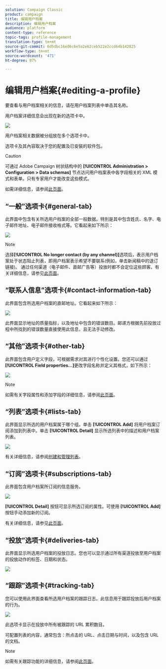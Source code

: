 ```yaml
---
solution: Campaign Classic
product: campaign
title: 编辑用户档案
description: 编辑用户档案
audience: platform
content-type: reference
topic-tags: profile-management
translation-type: tm+mt
source-git-commit: 6d5dbc16ed6c6e5a2e62ceb522e2ccd64b142825
workflow-type: tm+mt
source-wordcount: '471'
ht-degree: 87%

---
```



# 编辑用户档案{#editing-a-profile}

要查看与用户档案相关的信息，请在用户档案列表中单击其名称。

用户档案详细信息会出现在新的选项卡中。

![](assets/s_user_recipient_edit.png)

用户档案相关数据被分组放在多个选项卡中。

选项卡及其內容取决于您的配置及已安裝的软件包。

>[!CAUTION]
>
>可通过 Adobe Campaign 树状结构中的 **[!UICONTROL Administration > Configuration > Data schemas]** 节点访问用户档案表中各字段相关的 XML 模式和表单。只有专家用户才能改变这些模式。
>
>如需详细信息，请参阅[此页面](../../configuration/using/about-schema-edition.md)。

## “一般”选项卡{#general-tab}

此界面中包含有关所选用户档案的全部一般数据。特別是其中包含姓氏、名字、电子邮件地址、电子邮件接收格式等。它看起来如下所示：

![](assets/s_ncs_user_profile_general_tab.png)

>[!NOTE]
>
>选择&#x200B;**[!UICONTROL No longer contact (by any channel)]**&#x200B;选项后，表示用户档案处于状态阻止列表，即用户档案表示希望不要联系(例如，单击新闻稿中的退订链接)。 通过任何渠道（电子邮件、直邮广告等）投放时都不会定位这些顾客。有关详细信息，请参见[此页面](../../delivery/using/understanding-quarantine-management.md)。

## “联系人信息”选项卡{#contact-information-tab}

此界面包含所选用户档案的直邮地址。它看起来如下所示：

![](assets/s_ncs_user_profile_details_tab.png)

此界面显示地址的质量指标，以及地址中包含的错误数目。邮递方根据先前投放过程中所找到的错误数量直接使用此信息，且无法手动修改。

## “其他”选项卡{#other-tab}

此界面包含用户定义字段，可根据需求对其进行个性化设置。您还可以通过&#x200B;**[!UICONTROL Field properties...]**&#x200B;更改字段名称并定义其格式，如下所示：

![](assets/s_ncs_user_profile_others_tab.png)

>[!NOTE]
>
>如需有关字段属性和添加字段的详细信息，请参阅[此页面](../../configuration/using/new-field-wizard.md)。

## “列表”选项卡{#lists-tab}

此界面显示所选的用户档案属于哪个组。单击 **[!UICONTROL Add]** 将用户档案订阅添加到列表中。单击 **[!UICONTROL Detail]** 显示所选列表中的描述和用户档案列表。

![](assets/s_ncs_user_profile_groups_tab_details.png)

有关详细信息，请参阅[创建和管理列表](../../platform/using/creating-and-managing-lists.md)。

## “订阅”选项卡{#subscriptions-tab}

此界面包含用户档案所订阅的信息服务。

![](assets/s_ncs_user_profile_subscript_tab_details.png)

**[!UICONTROL Detail]** 按钮可显示所选订阅的属性。可使用 **[!UICONTROL Add]** 按钮手动添加新的订阅。

有关详细信息，请参见[此页面](../../delivery/using/managing-subscriptions.md)。

## “投放”选项卡{#deliveries-tab}

此界面显示所选用户档案的投放日志。您也可以显示通过所有渠道投放至用户档案的投放动作的标签、日期和状态。

![](assets/s_ncs_user_profile_delivery_tab.png)

## “跟踪”选项卡{#tracking-tab}

您可以使用此界面查看所选用户档案的跟踪日志。此信息用于跟踪投放后用户档案的行为。

![](assets/s_ncs_user_profile_tracking_tab.png)

此选项卡显示在投放中所有被跟踪的 URL 累积数目。

可配置列表的内容，通常包含：所点击的 URL、点击日期与时间，以及包含 URL 的文档。

>[!NOTE]
>
>如需有关跟踪功能的详细信息，请参阅[此页面](../../delivery/using/delivery-dashboard.md)。


